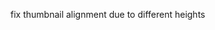 fix thumbnail alignment due to different heights

<div class="row" style="display:flex; flex-wrap: wrap;">